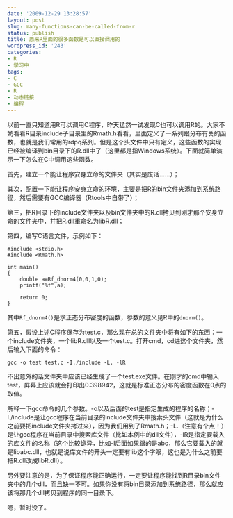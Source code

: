 ```yaml
---
date: '2009-12-29 13:28:57'
layout: post
slug: many-functions-can-be-called-from-r
status: publish
title: 原来R里面的很多函数是可以直接调用的
wordpress_id: '243'
categories:
- R
- 学习中
tags:
- C
- GCC
- R
- 动态链接
- 编程
---
```


以前一直只知道用R可以调用C程序，昨天猛然一试发现C也可以调用R的。大家不妨看看R目录include子目录里的Rmath.h看看，里面定义了一系列跟分布有关的函数，也就是我们常用的rdpq系列。但是这个头文件中只有定义，这些函数的实现已经被编译到bin目录下的R.dll中了（这里都是指Windows系统）。下面就简单演示一下怎么在C中调用这些函数。

首先，建立一个能让程序安身立命的文件夹（其实是废话……）；

其次，配置一下能让程序安身立命的环境，主要是把R的bin文件夹添加到系统路径，然后需要有GCC编译器（Rtools中自带了）；

第三，把R目录下的include文件夹以及bin文件夹中的R.dll拷贝到刚才那个安身立命的文件夹中，并把R.dll重命名为libR.dll；

第四，编写C语言文件，示例如下：

    
    #include <stdio.h>
    #include <Rmath.h>
    
    int main()
    {
        double a=Rf_dnorm4(0,0,1,0);
        printf("%f",a);
    
        return 0;
    }


其中`Rf_dnorm4()`是求正态分布密度的函数，参数的意义见R中的`dnorm()`。

第五，假设上述C程序保存为test.c，那么现在总的文件夹中将有如下的东西：一个include文件夹，一个libR.dll以及一个test.c。打开cmd，cd进这个文件夹，然后输入下面的命令：

    
    gcc -o test test.c -I./include -L. -lR


不出意外的话文件夹中应该已经生成了一个test.exe文件。在刚才的cmd中输入test，屏幕上应该就会打印出0.398942，这就是标准正态分布的密度函数在0点的取值。

解释一下gcc命令的几个参数。-o以及后面的test是指定生成的程序的名称；-I./include是让gcc程序在当前目录的include文件夹中搜索头文件（这就是为什么之前要把include文件夹拷过来），因为我们用到了Rmath.h；-L.（注意有个点！）是让gcc程序在当前目录中搜索库文件（比如本例中的dll文件），-lR是指定要载入的库文件的名称（这个比较诡异，比如-l后面如果跟的是abc，那么它要载入的就是libabc.dll，也就是说库文件的开头一定要有lib这个字眼，这也是为什么之前要把R.dll改成libR.dll）。

另外要注意的是，为了保证程序能正确运行，一定要让程序能找到R目录bin文件夹中的几个dll，而且缺一不可。如果你没有将bin目录添加到系统路径，那么就应该将那几个dll拷贝到程序的同一目录下。

嗯，暂时没了。
